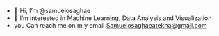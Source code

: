 - 👋 Hi, I’m @samuelosaghae
- 👀 I’m interested in Machine Learning, Data Analysis and Visualization
- you Can reach me on m  y email Samuelosaghaeatekha@gmail.com

<!---
samuelosaghae/samuelosaghae is a ✨ special ✨ repository because its `README.md` (this file) appears on your GitHub profile.
You can click the Preview link to take a look at your changes.
--->
